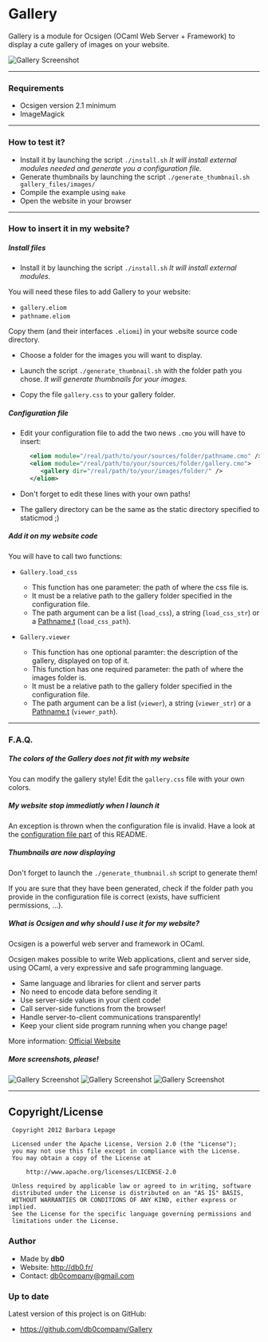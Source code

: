 Gallery
=======

Gallery is a module for Ocsigen (OCaml Web Server + Framework) to display a cute gallery of images on your website.

<img src="http://public.db0.fr/dev/ocsigen/gallery/gallery0.png" alt="Gallery Screenshot" />

***

### Requirements

* Ocsigen version 2.1 minimum
* ImageMagick

***

### How to test it?

* Install it by launching the script `./install.sh`
_It will install external modules needed and generate you a configuration file._
* Generate thumbnails by launching the script `./generate_thumbnail.sh gallery_files/images/`
* Compile the example using `make`
* Open the website in your browser

***

### How to insert it in my website?

##### Install files

* Install it by launching the script `./install.sh` _It will install external modules._


You will need these files to add Gallery to your website:
* `gallery.eliom`
* `pathname.eliom`

Copy them (and their interfaces `.eliomi`) in your website source code directory.

* Choose a folder for the images you will want to display.
* Launch the script `./generate_thumbnail.sh` with the folder path you chose.
  _It will generate thumbnails for your images._

* Copy the file `gallery.css` to your gallery folder.

##### Configuration file

* Edit your configuration file to add the two news `.cmo` you will have to insert:

```xml
      <eliom module="/real/path/to/your/sources/folder/pathname.cmo" />
      <eliom module="/real/path/to/your/sources/folder/gallery.cmo">
         <gallery dir="/real/path/to/your/images/folder/" />
      </eliom>
```

* Don't forget to edit these lines with your own paths!

* The gallery directory can be the same as the static directory specified to staticmod ;)

##### Add it on my website code

You will have to call two functions:

* `Gallery.load_css`
  * This function has one parameter: the path of where the css file is.
  * It must be a relative path to the gallery folder specified in the configuration file.
  * The path argument can be a list (`load_css`), a string (`load_css_str`)
    or a [Pathname.t](https://github.com/db0company/Pathname) (`load_css_path`).

* `Gallery.viewer`
  * This function has one optional paramter: the description of the gallery, displayed on top of it.
  * This function has one required parameter: the path of where the images folder is.
  * It must be a relative path to the gallery folder specified in the configuration file.
  * The path argument can be a list (`viewer`), a string (`viewer_str`)
    or a [Pathname.t](https://github.com/db0company/Pathname) (`viewer_path`).

***

### F.A.Q.

##### The colors of the Gallery does not fit with my website

You can modify the gallery style!
Edit the `gallery.css` file with your own colors.

##### My website stop immediatly when I launch it

An exception is thrown when the configuration file is invalid.
Have a look at the [configuration file part](#configuration-file) of this README.

##### Thumbnails are now displaying

Don't forget to launch the `./generate_thumbnail.sh` script to generate them!

If you are sure that they have been generated, check if the folder path you provide in the configuration file is correct (exists, have sufficient permissions, ...).

##### What is Ocsigen and why should I use it for my website?

Ocsigen is a powerful web server and framework in OCaml.

Ocsigen makes possible to write Web applications, client and server side, using OCaml, a very expressive and safe programming language.

* Same language and libraries for client and server parts
* No need to encode data before sending it
* Use server-side values in your client code!
* Call server-side functions from the browser!
* Handle server-to-client communications transparently!
* Keep your client side program running when you change page!

More information: [Official Website](http://ocsigen.org/)

##### More screenshots, please!

<img src="http://public.db0.fr/dev/ocsigen/gallery/gallery1.png" alt="Gallery Screenshot" />
<img src="http://public.db0.fr/dev/ocsigen/gallery/gallery3.png" alt="Gallery Screenshot" />
<img src="http://public.db0.fr/dev/ocsigen/gallery/gallery2.png" alt="Gallery Screenshot" />


***


## Copyright/License

     Copyright 2012 Barbara Lepage
  
     Licensed under the Apache License, Version 2.0 (the "License");
     you may not use this file except in compliance with the License.
     You may obtain a copy of the License at
  
         http://www.apache.org/licenses/LICENSE-2.0
  
     Unless required by applicable law or agreed to in writing, software
     distributed under the License is distributed on an "AS IS" BASIS,
     WITHOUT WARRANTIES OR CONDITIONS OF ANY KIND, either express or implied.
     See the License for the specific language governing permissions and
     limitations under the License.


### Author

* Made by __db0__
* Website: http://db0.fr/
* Contact: db0company@gmail.com


### Up to date

Latest version of this project is on GitHub:
* https://github.com/db0company/Gallery
